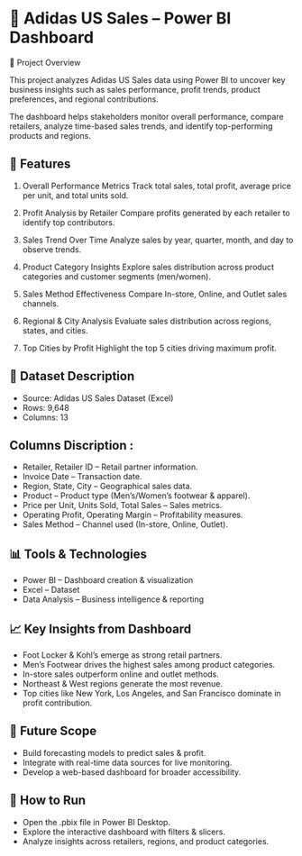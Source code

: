 # 👟 Adidas US Sales – Power BI Dashboard
📌 Project Overview

This project analyzes Adidas US Sales data using Power BI to uncover key business insights such as sales performance, profit trends, product preferences, and regional contributions.

The dashboard helps stakeholders monitor overall performance, compare retailers, analyze time-based sales trends, and identify top-performing products and regions.

🔹 Features 
--------------------------
1. Overall Performance Metrics
Track total sales, total profit, average price per unit, and total units sold.

2. Profit Analysis by Retailer
Compare profits generated by each retailer to identify top contributors.

3. Sales Trend Over Time
Analyze sales by year, quarter, month, and day to observe trends.

4. Product Category Insights
Explore sales distribution across product categories and customer segments (men/women).

5. Sales Method Effectiveness
Compare In-store, Online, and Outlet sales channels.

6. Regional & City Analysis
Evaluate sales distribution across regions, states, and cities.

7. Top Cities by Profit
Highlight the top 5 cities driving maximum profit.

📂 Dataset Description
-----------------------------
- Source: Adidas US Sales Dataset (Excel)
- Rows: 9,648
- Columns: 13

Columns Discription :
--------------------------------
- Retailer, Retailer ID – Retail partner information.
- Invoice Date – Transaction date.
- Region, State, City – Geographical sales data.
- Product – Product type (Men’s/Women’s footwear & apparel).
- Price per Unit, Units Sold, Total Sales – Sales metrics.
- Operating Profit, Operating Margin – Profitability measures.
- Sales Method – Channel used (In-store, Online, Outlet).

📊 Tools & Technologies
-------------------------------
- Power BI – Dashboard creation & visualization
- Excel – Dataset
- Data Analysis – Business intelligence & reporting

📈 Key Insights from Dashboard
-------------------------------------------
- Foot Locker & Kohl’s emerge as strong retail partners.
- Men’s Footwear drives the highest sales among product categories.
- In-store sales outperform online and outlet methods.
- Northeast & West regions generate the most revenue.
- Top cities like New York, Los Angeles, and San Francisco dominate in profit contribution.

🚀 Future Scope
-------------------------------------------
- Build forecasting models to predict sales & profit.
- Integrate with real-time data sources for live monitoring.
- Develop a web-based dashboard for broader accessibility.

📜 How to Run
------------------------------------------
- Open the .pbix file in Power BI Desktop.
- Explore the interactive dashboard with filters & slicers.
- Analyze insights across retailers, regions, and product categories.
